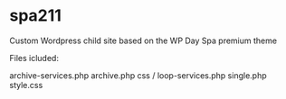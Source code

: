 # spa211
Custom Wordpress child site based on the WP Day Spa premium theme

Files icluded:

archive-services.php
archive.php
css /
loop-services.php
single.php
style.css
